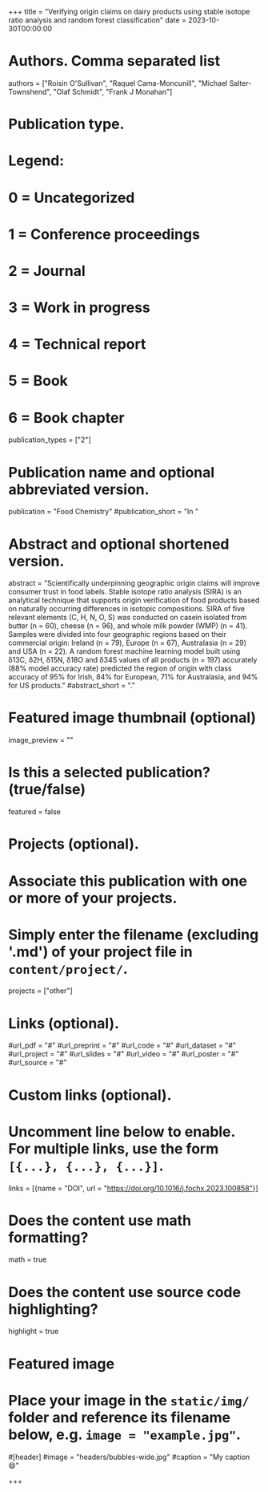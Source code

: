 +++
title = "Verifying origin claims on dairy products using stable isotope ratio analysis and random forest classification"
date = 2023-10-30T00:00:00

# Authors. Comma separated list
authors = ["Roisin O'Sullivan", "Raquel Cama-Moncunill", "Michael Salter-Townshend", "Olaf Schmidt", "Frank J Monahan"]

# Publication type.
# Legend:
# 0 = Uncategorized
# 1 = Conference proceedings
# 2 = Journal
# 3 = Work in progress
# 4 = Technical report
# 5 = Book
# 6 = Book chapter
publication_types = ["2"]

# Publication name and optional abbreviated version.
publication = "Food Chemistry"
#publication_short = "In "

# Abstract and optional shortened version.
abstract = "Scientifically underpinning geographic origin claims will improve consumer trust in food labels. Stable isotope ratio analysis (SIRA) is an analytical technique that supports origin verification of food products based on naturally occurring differences in isotopic compositions. SIRA of five relevant elements (C, H, N, O, S) was conducted on casein isolated from butter (n = 60), cheese (n = 96), and whole milk powder (WMP) (n = 41). Samples were divided into four geographic regions based on their commercial origin: Ireland (n = 79), Europe (n = 67), Australasia (n = 29) and USA (n = 22). A random forest machine learning model built using δ13C, δ2H, δ15N, δ18O and δ34S values of all products (n = 197) accurately (88% model accuracy rate) predicted the region of origin with class accuracy of 95% for Irish, 84% for European, 71% for Australasia, and 94% for US products."
#abstract_short = "."

# Featured image thumbnail (optional)
image_preview = ""

# Is this a selected publication? (true/false)
featured = false 

# Projects (optional).
#   Associate this publication with one or more of your projects.
#   Simply enter the filename (excluding '.md') of your project file in `content/project/`.
projects = ["other"]

# Links (optional).
#url_pdf = "#"
#url_preprint = "#"
#url_code = "#"
#url_dataset = "#"
#url_project = "#"
#url_slides = "#"
#url_video = "#"
#url_poster = "#"
#url_source = "#"

# Custom links (optional).
#   Uncomment line below to enable. For multiple links, use the form `[{...}, {...}, {...}]`.
links = [{name = "DOI", url = "https://doi.org/10.1016/j.fochx.2023.100858"}]

# Does the content use math formatting?
math = true

# Does the content use source code highlighting?
highlight = true

# Featured image
# Place your image in the `static/img/` folder and reference its filename below, e.g. `image = "example.jpg"`.
#[header]
#image = "headers/bubbles-wide.jpg"
#caption = "My caption :smile:"

+++

